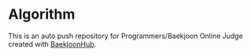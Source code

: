 # Algorithm
This is an auto push repository for Programmers/Baekjoon Online Judge created with [BaekjoonHub](https://github.com/BaekjoonHub/BaekjoonHub).
